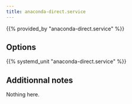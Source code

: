 ```yaml
---
title: anaconda-direct.service
---
```


{{% provided_by "anaconda-direct.service" %}}

## Options

{{% systemd_unit "anaconda-direct.service" %}}

## Additionnal notes

Nothing here.